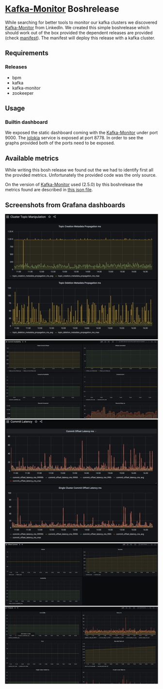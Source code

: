 # [Kafka-Monitor] Boshrelease

While searching for better tools to monitor our kafka clusters we discovered [Kafka-Monitor] from LinkedIn. We created this simple boshrelease which should work out of the box provided the dependent releases are provided (check [manifest](manifests/kafkamonitor-withkafka.yml)). The manifest will deploy this release with a kafka cluster.

## Requirements

### Releases

- bpm
- kafka
- kafka-monitor
- zookeeper

## Usage

### Builtin dashboard

We exposed the static dashboard coming with the [Kafka-Monitor] under port 9000. The [jolokia] service is exposed at port 8778. In order to see the graphs provided both of the ports need to be exposed.

## Available metrics

While writing this bosh release we found out the we had to identify first all the provided metrics. Unfortunately the provided code was the only source.

On the version of [Kafka-Monitor] used (2.5.0) by this boshrelease the metrics found are described in [this json file](docs/metrics.json).

## Screenshots from Grafana dashboards

![Cluster Topic Manipulation](docs/screenshots/cluster_topic_manipulation.png)
![Commit Availability](docs/screenshots/commit_availability.png)
![Commit Latency](docs/screenshots/commit_latency.png)
![Offset Commit](docs/screenshots/offset_commit.png)
![Produce](docs/screenshots/produce.png)

[Kafka-Monitor]: https://github.com/linkedin/kafka-monitor
[jolokia]: https://jolokia.org/